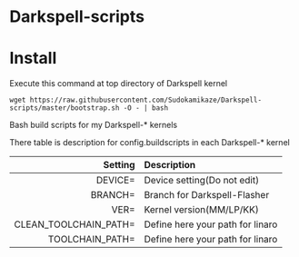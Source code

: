 # Darkspell-scripts

# Install

Execute this command at top directory of Darkspell kernel

`wget https://raw.githubusercontent.com/Sudokamikaze/Darkspell-scripts/master/bootstrap.sh -O - | bash`

Bash build scripts for my Darkspell-* kernels

There table is description for config.buildscripts in each Darkspell-* kernel

Setting | Description
-------:|:-------------------------
DEVICE=  | Device setting(Do not edit)
BRANCH=  | Branch for Darkspell-Flasher
VER= | Kernel version(MM/LP/KK)
CLEAN_TOOLCHAIN_PATH=   | Define here your path for linaro
TOOLCHAIN_PATH=    | Define here your path for linaro
